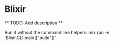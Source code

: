 # Blixir

** TODO: Add description **

Run it without the command line helpers:
mix run -e 'Blixir.CLI.main(["build"])'
